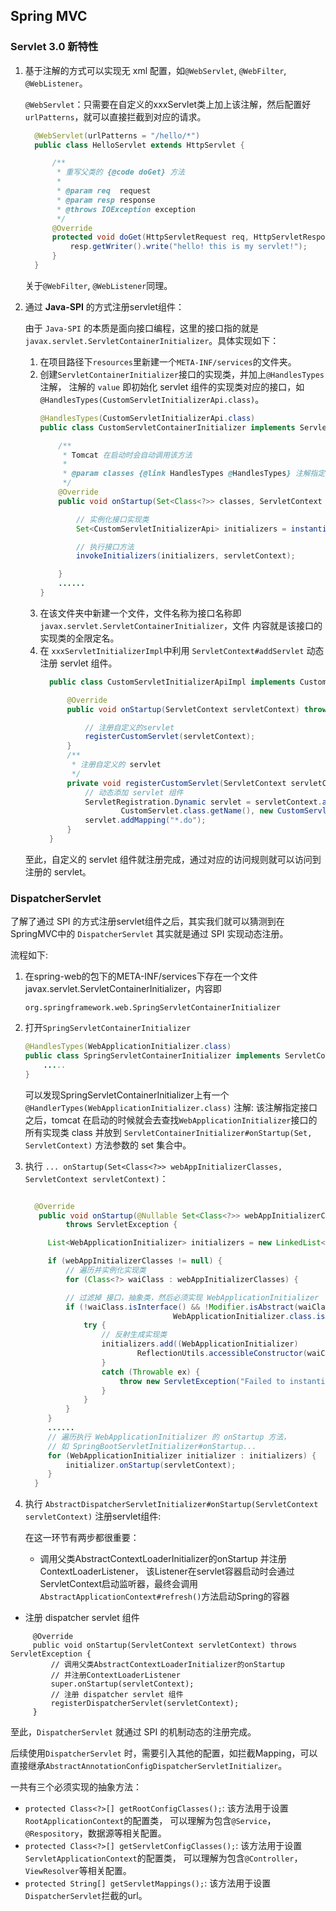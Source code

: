 ## Spring MVC

### Servlet 3.0 新特性

1. 基于注解的方式可以实现无 xml 配置，如`@WebServlet`, `@WebFilter`, `@WebListener`。

   `@WebServlet`：只需要在自定义的xxxServlet类上加上该注解，然后配置好`urlPatterns`，就可以直接拦截到对应的请求。

   ```java
     @WebServlet(urlPatterns = "/hello/*")
     public class HelloServlet extends HttpServlet {

         /**
          * 重写父类的 {@code doGet} 方法
          *
          * @param req  request
          * @param resp response
          * @throws IOException exception
          */
         @Override
         protected void doGet(HttpServletRequest req, HttpServletResponse resp) throws IOException {
             resp.getWriter().write("hello! this is my servlet!");
         }
     }
   ```

   关于`@WebFilter`, `@WebListener`同理。
2. 通过 **Java-SPI** 的方式注册servlet组件：

   由于 `Java-SPI` 的本质是面向接口编程，这里的接口指的就是`javax.servlet.ServletContainerInitializer`。具体实现如下：

   1. 在项目路径下`resources`里新建一个`META-INF/services`的文件夹。
   2. 创建`ServletContainerInitializer`接口的实现类，并加上`@HandlesTypes`注解，
      注解的 `value` 即初始化 servlet 组件的实现类对应的接口，如`@HandlesTypes(CustomServletInitializerApi.class)`。
      ```java
      @HandlesTypes(CustomServletInitializerApi.class)
      public class CustomServletContainerInitializer implements ServletContainerInitializer {

          /**
           * Tomcat 在启动时会自动调用该方法
           *
           * @param classes {@link HandlesTypes @HandlesTypes} 注解指定接口的实现类class
           */
          @Override
          public void onStartup(Set<Class<?>> classes, ServletContext servletContext) throws ServletException {

              // 实例化接口实现类
              Set<CustomServletInitializerApi> initializers = instantiateInitializers(classes);

              // 执行接口方法
              invokeInitializers(initializers, servletContext);

          }
          ......
      }
      ```
   3. 在该文件夹中新建一个文件，文件名称为接口名称即`javax.servlet.ServletContainerInitializer`，文件
      内容就是该接口的实现类的全限定名。
   4. 在 `xxxServletInitializerImpl`中利用 `ServletContext#addServlet` 动态注册 servlet 组件。
      ```java
        public class CustomServletInitializerApiImpl implements CustomServletInitializerApi {

            @Override
            public void onStartup(ServletContext servletContext) throws ServletException {

                // 注册自定义的servlet
                registerCustomServlet(servletContext);
            }
            /**
             * 注册自定义的 servlet
             */
            private void registerCustomServlet(ServletContext servletContext) {
                // 动态添加 servlet 组件
                ServletRegistration.Dynamic servlet = servletContext.addServlet(
                        CustomServlet.class.getName(), new CustomServlet());
                servlet.addMapping("*.do");
            }
        }
      ```

   至此，自定义的 servlet 组件就注册完成，通过对应的访问规则就可以访问到注册的 servlet。

### DispatcherServlet

了解了通过 SPI 的方式注册servlet组件之后，其实我们就可以猜测到在SpringMVC中的 `DispatcherServlet` 其实就是通过 SPI 实现动态注册。

流程如下:

1. 在spring-web的包下的META-INF/services下存在一个文件javax.servlet.ServletContainerInitializer，内容即

   ```plaintext
   org.springframework.web.SpringServletContainerInitializer
   ````
2. 打开`SpringServletContainerInitializer`

   ```java
   @HandlesTypes(WebApplicationInitializer.class)
   public class SpringServletContainerInitializer implements ServletContainerInitializer {
       .....
   }
   ```

   可以发现SpringServletContainerInitializer上有一个`@HandlerTypes(WebApplicationInitializer.class)` 注解: 该注解指定接口之后，tomcat 在启动的时候就会去查找`WebApplicationInitializer`接口的所有实现类 class 并放到 `ServletContainerInitializer#onStartup(Set, ServletContext)` 方法参数的 set 集合中。
3. 执行 `... onStartup(Set<Class<?>> webAppInitializerClasses, ServletContext servletContext)`：

   ```java

     @Override
      public void onStartup(@Nullable Set<Class<?>> webAppInitializerClasses, ServletContext servletContext)
     		throws ServletException {

     	List<WebApplicationInitializer> initializers = new LinkedList<>();

     	if (webAppInitializerClasses != null) {
     	    // 遍历并实例化实现类
     	    for (Class<?> waiClass : webAppInitializerClasses) {

     	    // 过滤掉 接口，抽象类，然后必须实现 WebApplicationInitializer
     	    if (!waiClass.isInterface() && !Modifier.isAbstract(waiClass.getModifiers()) && 
     	                            WebApplicationInitializer.class.isAssignableFrom(waiClass)) {
                try {
                    // 反射生成实现类
                    initializers.add((WebApplicationInitializer)
                            ReflectionUtils.accessibleConstructor(waiClass).newInstance());
                    }
                    catch (Throwable ex) {
                        throw new ServletException("Failed to instantiate WebApplicationInitializer class", ex);
                    }
                }
            }
        }
        ......
        // 遍历执行 WebApplicationInitializer 的 onStartup 方法，
        // 如 SpringBootServletInitializer#onStartup...
        for (WebApplicationInitializer initializer : initializers) {
            initializer.onStartup(servletContext);
        }
     }

   ```
4. 执行 `AbstractDispatcherServletInitializer#onStartup(ServletContext servletContext)` 注册servlet组件:
   
   在这一环节有两步都很重要：
   - 调用父类AbstractContextLoaderInitializer的onStartup 并注册ContextLoaderListener，
     该Listener在servlet容器启动时会通过ServletContext启动监听器，最终会调用`AbstractApplicationContext#refresh()`方法启动Spring的容器
  - 注册 dispatcher servlet 组件

   ```
        @Override
    	public void onStartup(ServletContext servletContext) throws ServletException {
            // 调用父类AbstractContextLoaderInitializer的onStartup
            // 并注册ContextLoaderListener
    	    super.onStartup(servletContext);
            // 注册 dispatcher servlet 组件
    		registerDispatcherServlet(servletContext);
    	}
   ```

至此，`DispatcherServlet` 就通过 SPI 的机制动态的注册完成。

后续使用`DispatcherServlet` 时，需要引入其他的配置，如拦截Mapping，可以直接继承`AbstractAnnotationConfigDispatcherServletInitializer`。

一共有三个必须实现的抽象方法：

- `protected Class<?>[] getRootConfigClasses();`: 该方法用于设置`RootApplicationContext`的配置类，
  可以理解为包含`@Service`，`@Respository`，数据源等相关配置。
- `protected Class<?>[] getServletConfigClasses();`: 该方法用于设置`ServletApplicationContext`的配置类，
  可以理解为包含`@Controller`，`ViewResolver`等相关配置。
- `protected String[] getServletMappings();`: 该方法用于设置`DispatcherServlet`拦截的url。
